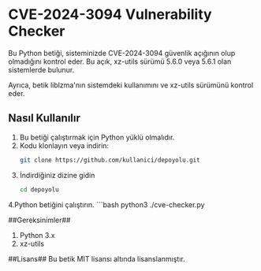 # CVE-2024-3094 Vulnerability Checker

Bu Python betiği, sisteminizde CVE-2024-3094 güvenlik açığının olup olmadığını kontrol eder. Bu açık, xz-utils sürümü 5.6.0 veya 5.6.1 olan sistemlerde bulunur.

Ayrıca, betik liblzma'nın sistemdeki kullanımını ve xz-utils sürümünü kontrol eder.

## Nasıl Kullanılır

1. Bu betiği çalıştırmak için Python yüklü olmalıdır.
2. Kodu klonlayın veya indirin:
   ```bash
   git clone https://github.com/kullanici/depoyolu.git

3. İndirdiğiniz dizine gidin
    ```bash
    cd depoyolu
4.Python betiğini çalıştırın.
     ```bash
     python3 ./cve-checker.py
     
##Gereksinimler##
1. Python 3.x
2. xz-utils

##Lisans##
Bu betik MIT lisansı altında lisanslanmıştır. 

